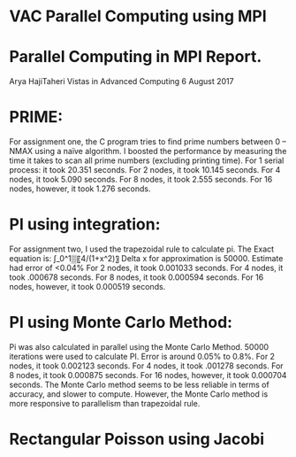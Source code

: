 # VAC Parallel Computing using MPI
# Parallel Computing in MPI Report.
Arya HajiTaheri
Vistas in Advanced Computing
6 August 2017
# PRIME:
For assignment one, the C program tries to find prime numbers between 0 – NMAX using a naïve algorithm. I boosted the performance by measuring the time it takes to scan all prime numbers (excluding printing time).
For 1 serial process: it took 20.351 seconds.
For 2 nodes, it took 10.145 seconds.
For 4 nodes, it took 5.090 seconds.
For 8 nodes, it took 2.555 seconds.
For 16 nodes, however, it took 1.276 seconds.
# PI using integration:
For assignment two, I used the trapezoidal rule to calculate pi. The Exact equation is: ∫_0^1▒〖4/(1+x^2)〗
Delta x for approximation is 50000. Estimate had error of <0.04%
For 2 nodes, it took 0.001033 seconds.
For 4 nodes, it took .000678 seconds.
For 8 nodes, it took 0.000594 seconds.
For 16 nodes, however, it took 0.000519 seconds.
# PI using Monte Carlo Method:
Pi was also calculated in parallel using the Monte Carlo Method.
50000 iterations were used to calculate PI. Error is around 0.05% to 0.8%.
For 2 nodes, it took 0.002123 seconds.
For 4 nodes, it took .001278 seconds.
For 8 nodes, it took 0.000875 seconds.
For 16 nodes, however, it took 0.000704 seconds.
The Monte Carlo method seems to be less reliable in terms of accuracy, and slower to compute. However, the Monte Carlo method is more responsive to parallelism than trapezoidal rule.
# Rectangular Poisson using Jacobi 

